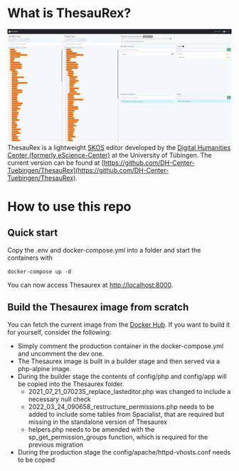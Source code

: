 # What is ThesauRex?
![image](tesaurex.jpg)
ThesauRex is a lightweight [SKOS](https://www.w3.org/2004/02/skos/) editor developed by the [Digital Humanities Center (formerly eScience-Center)](https://dh-center.uni-tuebingen.de/) at the  University of Tübingen.
The current version can be found at [https://github.com/DH-Center-Tuebingen/ThesauRex](https://github.com/DH-Center-Tuebingen/ThesauRex).
# How to use this repo
## Quick start
Copy the .env and docker-compose.yml into a folder and start the containers with 
```
docker-compose up -d
```
You can now access Thesaurex at [http://localhost:8000](http://localhost:8000).
## Build the Thesaurex image from scratch
You can fetch the current image from the [Docker Hub](https://hub.docker.com/r/bcdhbonn/thesaurex).
If you want to build it for yourself, consider the following:

- Simply comment the production container in the docker-compose.yml and uncomment the dev one.
- The Thesaurex image is built in a builder stage and then served via a php-alpine image.
- During the builder stage the contents of config/php and config/app will be copied into the Thesaurex folder.
    - 2021_07_21_070235_replace_lasteditor.php was changed to include a necessary null check
    - 2022_03_24_090658_restructure_permissions.php needs to be added to include some tables from Spacialist, that are required but missing in the standalone version of Thesaurex
    - helpers.php needs to be amended with the sp_get_permission_groups function, which is required for the previous migration
- During the production stage the config/apache/httpd-vhosts.conf needs to be copied

